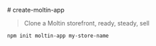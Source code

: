 # create-moltin-app

> Clone a Moltin storefront, ready, steady, sell

```bash
npm init moltin-app my-store-name
```